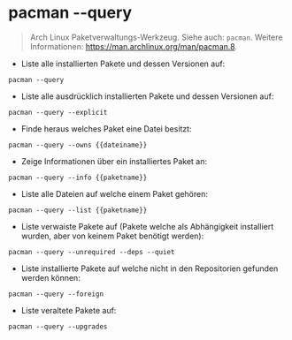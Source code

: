 # pacman --query

> Arch Linux Paketverwaltungs-Werkzeug.
> Siehe auch: `pacman`.
> Weitere Informationen: <https://man.archlinux.org/man/pacman.8>.

- Liste alle installierten Pakete und dessen Versionen auf:

`pacman --query`

- Liste alle ausdrücklich installierten Pakete und dessen Versionen auf:

`pacman --query --explicit`

- Finde heraus welches Paket eine Datei besitzt:

`pacman --query --owns {{dateiname}}`

- Zeige Informationen über ein installiertes Paket an:

`pacman --query --info {{paketname}}`

- Liste alle Dateien auf welche einem Paket gehören:

`pacman --query --list {{paketname}}`

- Liste verwaiste Pakete auf (Pakete welche als Abhängigkeit installiert wurden, aber von keinem Paket benötigt werden):

`pacman --query --unrequired --deps --quiet`

- Liste installierte Pakete auf welche nicht in den Repositorien gefunden werden können:

`pacman --query --foreign`

- Liste veraltete Pakete auf:

`pacman --query --upgrades`
